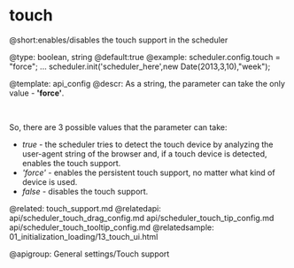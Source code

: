 touch
=============
@short:enables/disables the touch support in the scheduler
	

@type: boolean, string
@default:true
@example:
scheduler.config.touch = "force";
...
scheduler.init('scheduler_here',new Date(2013,3,10),"week");

@template:	api_config
@descr:
As a string, the parameter can take the only value - **'force'**.

<br>

So, there are 3 possible values that the parameter can take:

- *true* - the scheduler tries to detect the touch device by analyzing the user-agent string of the browser and, if a  touch device is detected, enables the touch support.
- *'force'* - enables the persistent touch support, no matter what kind of device is used.
- *false* - disables the touch support.

@related:
	touch_support.md
@relatedapi:
	api/scheduler_touch_drag_config.md
    api/scheduler_touch_tip_config.md
    api/scheduler_touch_tooltip_config.md
@relatedsample:
	01_initialization_loading/13_touch_ui.html
    
@apigroup: General settings/Touch support    
